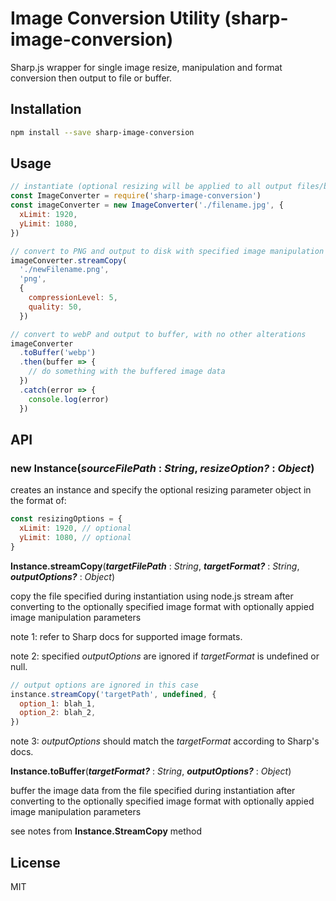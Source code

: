 # Image Conversion Utility (sharp-image-conversion)

Sharp.js wrapper for single image resize, manipulation and format conversion then output to file or buffer.

## Installation

```bash
npm install --save sharp-image-conversion
```

## Usage

```javascript
// instantiate (optional resizing will be applied to all output files/buffered data)
const ImageConverter = require('sharp-image-conversion')
const imageConverter = new ImageConverter('./filename.jpg', {
  xLimit: 1920,
  yLimit: 1080,
})

// convert to PNG and output to disk with specified image manipulation params (only the target path is required)
imageConverter.streamCopy(
  './newFilename.png',
  'png',
  {
    compressionLevel: 5,
    quality: 50,
  })

// convert to webP and output to buffer, with no other alterations
imageConverter
  .toBuffer('webp')
  .then(buffer => {
    // do something with the buffered image data
  })
  .catch(error => {
    console.log(error)
  })
```

## API

### new **Instance**(**_sourceFilePath_** : _String_, **_resizeOption?_** : _Object_)

creates an instance and specify the optional resizing parameter object in the format of:

```javascript
const resizingOptions = {
  xLimit: 1920, // optional
  yLimit: 1080, // optional
}
```

**Instance.streamCopy**(**_targetFilePath_** : _String_, **_targetFormat?_** : _String_, **_outputOptions?_** : _Object_)

copy the file specified during instantiation using node.js stream after converting to the optionally specified image format with optionally appied image manipulation parameters

note 1: refer to Sharp docs for supported image formats.

note 2: specified _outputOptions_ are ignored if _targetFormat_ is undefined or null.

```javascript
// output options are ignored in this case
instance.streamCopy('targetPath', undefined, {
  option_1: blah_1,
  option_2: blah_2,
})
```

note 3: _outputOptions_ should match the _targetFormat_ according to Sharp's docs.

**Instance.toBuffer**(**_targetFormat?_** : _String_, **_outputOptions?_** : _Object_)

buffer the image data from the file specified during instantiation after converting to the optionally specified image format with optionally appied image manipulation parameters

see notes from **Instance.StreamCopy** method

## License

MIT
